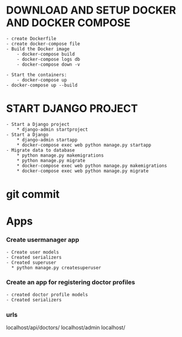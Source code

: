 # DOWNLOAD AND SETUP DOCKER AND DOCKER COMPOSE
    - create Dockerfile
    - create docker-compose file
    - Build the Docker image
        - docker-compose build
        - docker-compose logs db
        - docker-compose down -v

    - Start the containers:
        - docker-compose up
    - docker-compose up --build

# START DJANGO PROJECT
    - Start a Django project
        * django-admin startproject
    - Start a Django
        * django-admin startapp
        * docker-compose exec web python manage.py startapp
    - Migrate data to database
        * python manage.py makemigrations
        * python manage.py migrate
        * docker-compose exec web python manage.py makemigrations
        * docker-compose exec web python manage.py migrate

# git commit

# Apps
### Create usermanager app
    - Create user models
    - Created serializers
    - Created superuser
      * python manage.py createsuperuser

### Create an app for registering doctor profiles
    - created doctor profile models
    - Created serializers

### urls
localhost/api/doctors/
localhost/admin
localhost/